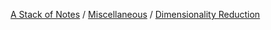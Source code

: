 [A Stack of Notes](../../../a-stack-of-notes.md) / [Miscellaneous](../../miscellaneous.md)  / [Dimensionality Reduction](../dimensionality-reduction.md)